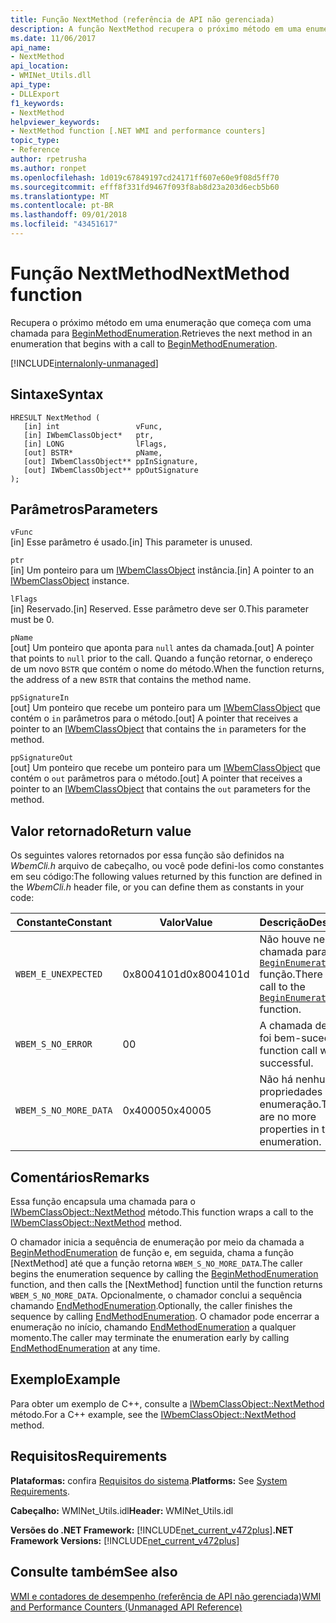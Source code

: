 ```yaml
---
title: Função NextMethod (referência de API não gerenciada)
description: A função NextMethod recupera o próximo método em uma enumeração.
ms.date: 11/06/2017
api_name:
- NextMethod
api_location:
- WMINet_Utils.dll
api_type:
- DLLExport
f1_keywords:
- NextMethod
helpviewer_keywords:
- NextMethod function [.NET WMI and performance counters]
topic_type:
- Reference
author: rpetrusha
ms.author: ronpet
ms.openlocfilehash: 1d019c67849197cd24171ff607e60e9f08d5ff70
ms.sourcegitcommit: efff8f331fd9467f093f8ab8d23a203d6ecb5b60
ms.translationtype: MT
ms.contentlocale: pt-BR
ms.lasthandoff: 09/01/2018
ms.locfileid: "43451617"
---
```

# <a name="nextmethod-function"></a><span data-ttu-id="749dd-103">Função NextMethod</span><span class="sxs-lookup"><span data-stu-id="749dd-103">NextMethod function</span></span>
<span data-ttu-id="749dd-104">Recupera o próximo método em uma enumeração que começa com uma chamada para [BeginMethodEnumeration](beginmethodenumeration.md).</span><span class="sxs-lookup"><span data-stu-id="749dd-104">Retrieves the next method in an enumeration that begins with a call to [BeginMethodEnumeration](beginmethodenumeration.md).</span></span>  

[!INCLUDE[internalonly-unmanaged](../../../../includes/internalonly-unmanaged.md)]
  
## <a name="syntax"></a><span data-ttu-id="749dd-105">Sintaxe</span><span class="sxs-lookup"><span data-stu-id="749dd-105">Syntax</span></span>  
  
```  
HRESULT NextMethod (
   [in] int                 vFunc, 
   [in] IWbemClassObject*   ptr, 
   [in] LONG                lFlags,
   [out] BSTR*              pName,
   [out] IWbemClassObject** ppInSignature,
   [out] IWbemClassObject** ppOutSignature   
); 
```  

## <a name="parameters"></a><span data-ttu-id="749dd-106">Parâmetros</span><span class="sxs-lookup"><span data-stu-id="749dd-106">Parameters</span></span>

`vFunc`  
<span data-ttu-id="749dd-107">[in] Esse parâmetro é usado.</span><span class="sxs-lookup"><span data-stu-id="749dd-107">[in] This parameter is unused.</span></span>

`ptr`  
<span data-ttu-id="749dd-108">[in] Um ponteiro para um [IWbemClassObject](/windows/desktop/api/wbemcli/nn-wbemcli-iwbemclassobject) instância.</span><span class="sxs-lookup"><span data-stu-id="749dd-108">[in] A pointer to an [IWbemClassObject](/windows/desktop/api/wbemcli/nn-wbemcli-iwbemclassobject) instance.</span></span>

`lFlags`  
<span data-ttu-id="749dd-109">[in] Reservado.</span><span class="sxs-lookup"><span data-stu-id="749dd-109">[in] Reserved.</span></span> <span data-ttu-id="749dd-110">Esse parâmetro deve ser 0.</span><span class="sxs-lookup"><span data-stu-id="749dd-110">This parameter must be 0.</span></span>

`pName`  
<span data-ttu-id="749dd-111">[out] Um ponteiro que aponta para `null` antes da chamada.</span><span class="sxs-lookup"><span data-stu-id="749dd-111">[out] A pointer that points to `null` prior to the call.</span></span> <span data-ttu-id="749dd-112">Quando a função retornar, o endereço de um novo `BSTR` que contém o nome do método.</span><span class="sxs-lookup"><span data-stu-id="749dd-112">When the function returns, the address of a new `BSTR` that contains the method name.</span></span> 

`ppSignatureIn`  
<span data-ttu-id="749dd-113">[out] Um ponteiro que recebe um ponteiro para um [IWbemClassObject](/windows/desktop/api/wbemcli/nn-wbemcli-iwbemclassobject) que contém o `in` parâmetros para o método.</span><span class="sxs-lookup"><span data-stu-id="749dd-113">[out] A pointer that receives a pointer to an [IWbemClassObject](/windows/desktop/api/wbemcli/nn-wbemcli-iwbemclassobject) that contains the `in` parameters for the method.</span></span> 

`ppSignatureOut`  
<span data-ttu-id="749dd-114">[out] Um ponteiro que recebe um ponteiro para um [IWbemClassObject](/windows/desktop/api/wbemcli/nn-wbemcli-iwbemclassobject) que contém o `out` parâmetros para o método.</span><span class="sxs-lookup"><span data-stu-id="749dd-114">[out] A pointer that receives a pointer to an [IWbemClassObject](/windows/desktop/api/wbemcli/nn-wbemcli-iwbemclassobject) that contains the `out` parameters for the method.</span></span> 

## <a name="return-value"></a><span data-ttu-id="749dd-115">Valor retornado</span><span class="sxs-lookup"><span data-stu-id="749dd-115">Return value</span></span>

<span data-ttu-id="749dd-116">Os seguintes valores retornados por essa função são definidos na *WbemCli.h* arquivo de cabeçalho, ou você pode defini-los como constantes em seu código:</span><span class="sxs-lookup"><span data-stu-id="749dd-116">The following values returned by this function are defined in the *WbemCli.h* header file, or you can define them as constants in your code:</span></span>

|<span data-ttu-id="749dd-117">Constante</span><span class="sxs-lookup"><span data-stu-id="749dd-117">Constant</span></span>  |<span data-ttu-id="749dd-118">Valor</span><span class="sxs-lookup"><span data-stu-id="749dd-118">Value</span></span>  |<span data-ttu-id="749dd-119">Descrição</span><span class="sxs-lookup"><span data-stu-id="749dd-119">Description</span></span>  |
|---------|---------|---------|
| `WBEM_E_UNEXPECTED` | <span data-ttu-id="749dd-120">0x8004101d</span><span class="sxs-lookup"><span data-stu-id="749dd-120">0x8004101d</span></span> | <span data-ttu-id="749dd-121">Não houve nenhuma chamada para o [ `BeginEnumeration` ](beginenumeration.md) função.</span><span class="sxs-lookup"><span data-stu-id="749dd-121">There was no call to the [`BeginEnumeration`](beginenumeration.md) function.</span></span> |
| `WBEM_S_NO_ERROR` | <span data-ttu-id="749dd-122">0</span><span class="sxs-lookup"><span data-stu-id="749dd-122">0</span></span> | <span data-ttu-id="749dd-123">A chamada de função foi bem-sucedida.</span><span class="sxs-lookup"><span data-stu-id="749dd-123">The function call was successful.</span></span>  |
| `WBEM_S_NO_MORE_DATA` | <span data-ttu-id="749dd-124">0x40005</span><span class="sxs-lookup"><span data-stu-id="749dd-124">0x40005</span></span> | <span data-ttu-id="749dd-125">Não há nenhum mais propriedades na enumeração.</span><span class="sxs-lookup"><span data-stu-id="749dd-125">There are no more properties in the enumeration.</span></span> |
  
## <a name="remarks"></a><span data-ttu-id="749dd-126">Comentários</span><span class="sxs-lookup"><span data-stu-id="749dd-126">Remarks</span></span>

<span data-ttu-id="749dd-127">Essa função encapsula uma chamada para o [IWbemClassObject::NextMethod](/windows/desktop/api/wbemcli/nf-wbemcli-iwbemclassobject-nextmethod) método.</span><span class="sxs-lookup"><span data-stu-id="749dd-127">This function wraps a call to the [IWbemClassObject::NextMethod](/windows/desktop/api/wbemcli/nf-wbemcli-iwbemclassobject-nextmethod) method.</span></span>

<span data-ttu-id="749dd-128">O chamador inicia a sequência de enumeração por meio da chamada a [BeginMethodEnumeration](beginmethodenumeration.md) de função e, em seguida, chama a função [NextMethod] até que a função retorna `WBEM_S_NO_MORE_DATA`.</span><span class="sxs-lookup"><span data-stu-id="749dd-128">The caller begins the enumeration sequence by calling the [BeginMethodEnumeration](beginmethodenumeration.md) function, and then calls the [NextMethod] function until the function returns `WBEM_S_NO_MORE_DATA`.</span></span> <span data-ttu-id="749dd-129">Opcionalmente, o chamador conclui a sequência chamando [EndMethodEnumeration](endmethodenumeration.md).</span><span class="sxs-lookup"><span data-stu-id="749dd-129">Optionally, the caller finishes the sequence by calling [EndMethodEnumeration](endmethodenumeration.md).</span></span> <span data-ttu-id="749dd-130">O chamador pode encerrar a enumeração no início, chamando [EndMethodEnumeration](endmethodenumeration.md) a qualquer momento.</span><span class="sxs-lookup"><span data-stu-id="749dd-130">The caller may terminate the enumeration early by calling [EndMethodEnumeration](endmethodenumeration.md) at any time.</span></span>

## <a name="example"></a><span data-ttu-id="749dd-131">Exemplo</span><span class="sxs-lookup"><span data-stu-id="749dd-131">Example</span></span>

<span data-ttu-id="749dd-132">Para obter um exemplo de C++, consulte a [IWbemClassObject::NextMethod](/windows/desktop/api/wbemcli/nf-wbemcli-iwbemclassobject-nextmethod) método.</span><span class="sxs-lookup"><span data-stu-id="749dd-132">For a C++ example, see the [IWbemClassObject::NextMethod](/windows/desktop/api/wbemcli/nf-wbemcli-iwbemclassobject-nextmethod) method.</span></span>

## <a name="requirements"></a><span data-ttu-id="749dd-133">Requisitos</span><span class="sxs-lookup"><span data-stu-id="749dd-133">Requirements</span></span>  
 <span data-ttu-id="749dd-134">**Plataformas:** confira [Requisitos do sistema](../../../../docs/framework/get-started/system-requirements.md).</span><span class="sxs-lookup"><span data-stu-id="749dd-134">**Platforms:** See [System Requirements](../../../../docs/framework/get-started/system-requirements.md).</span></span>  
  
 <span data-ttu-id="749dd-135">**Cabeçalho:** WMINet_Utils.idl</span><span class="sxs-lookup"><span data-stu-id="749dd-135">**Header:** WMINet_Utils.idl</span></span>  
  
 <span data-ttu-id="749dd-136">**Versões do .NET Framework:** [!INCLUDE[net_current_v472plus](../../../../includes/net-current-v472plus.md)]</span><span class="sxs-lookup"><span data-stu-id="749dd-136">**.NET Framework Versions:** [!INCLUDE[net_current_v472plus](../../../../includes/net-current-v472plus.md)]</span></span>  
  
## <a name="see-also"></a><span data-ttu-id="749dd-137">Consulte também</span><span class="sxs-lookup"><span data-stu-id="749dd-137">See also</span></span>  
[<span data-ttu-id="749dd-138">WMI e contadores de desempenho (referência de API não gerenciada)</span><span class="sxs-lookup"><span data-stu-id="749dd-138">WMI and Performance Counters (Unmanaged API Reference)</span></span>](index.md)
